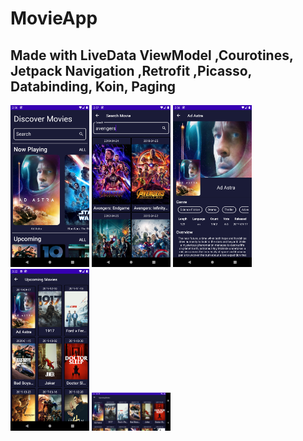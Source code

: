 # MovieApp


<h2> Made with LiveData ViewModel ,Courotines, Jetpack Navigation ,Retrofit ,Picasso, Databinding, Koin, Paging</h2>

<p float="left">
   <img src="https://github.com/emreerkahraman/MovieApp/blob/master/art/11.png" width="25%" height="25%">
   <img src="https://github.com/emreerkahraman/MovieApp/blob/master/art/12.png" width="25%" height="25%">
   <img src="https://github.com/emreerkahraman/MovieApp/blob/master/art/13.png" width="25%" height="25%">
   <img src="https://github.com/emreerkahraman/MovieApp/blob/master/art/14.png" width="25%" height="25%">
   <img src="https://github.com/emreerkahraman/MovieApp/blob/master/art/15.png" width="25%" height="25%">
   
   
</p>


